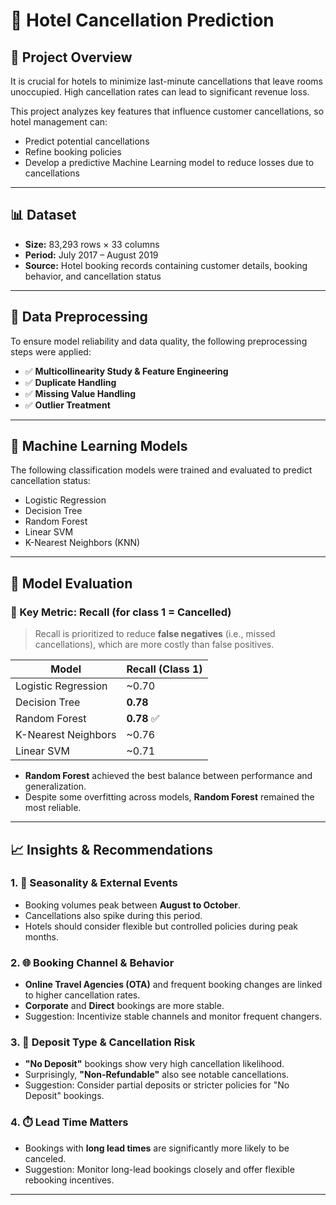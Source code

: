 # 🏨 Hotel Cancellation Prediction

## 📌 Project Overview

It is crucial for hotels to minimize last-minute cancellations that leave rooms unoccupied. High cancellation rates can lead to significant revenue loss.

This project analyzes key features that influence customer cancellations, so hotel management can:
- Predict potential cancellations
- Refine booking policies
- Develop a predictive Machine Learning model to reduce losses due to cancellations

---

## 📊 Dataset

- **Size:** 83,293 rows × 33 columns  
- **Period:** July 2017 – August 2019  
- **Source:** Hotel booking records containing customer details, booking behavior, and cancellation status

---

## 🧹 Data Preprocessing

To ensure model reliability and data quality, the following preprocessing steps were applied:

- ✅ **Multicollinearity Study & Feature Engineering**
- ✅ **Duplicate Handling**
- ✅ **Missing Value Handling**
- ✅ **Outlier Treatment**

---

## 🧠 Machine Learning Models

The following classification models were trained and evaluated to predict cancellation status:

- Logistic Regression  
- Decision Tree  
- Random Forest  
- Linear SVM  
- K-Nearest Neighbors (KNN)

---

## 🧪 Model Evaluation

### 🎯 Key Metric: **Recall (for class 1 = Cancelled)**

> Recall is prioritized to reduce **false negatives** (i.e., missed cancellations), which are more costly than false positives.

| Model              | Recall (Class 1) |
|-------------------|------------------|
| Logistic Regression | ~0.70            |
| Decision Tree       | **0.78**         |
| Random Forest       | **0.78** ✅       |
| K-Nearest Neighbors | ~0.76            |
| Linear SVM          | ~0.71            |

- **Random Forest** achieved the best balance between performance and generalization.
- Despite some overfitting across models, **Random Forest** remained the most reliable.

---

## 📈 Insights & Recommendations

### 1. 📅 **Seasonality & External Events**
- Booking volumes peak between **August to October**.
- Cancellations also spike during this period.
- Hotels should consider flexible but controlled policies during peak months.

### 2. 🌐 **Booking Channel & Behavior**
- **Online Travel Agencies (OTA)** and frequent booking changes are linked to higher cancellation rates.
- **Corporate** and **Direct** bookings are more stable.
- Suggestion: Incentivize stable channels and monitor frequent changers.

### 3. 💸 **Deposit Type & Cancellation Risk**
- **"No Deposit"** bookings show very high cancellation likelihood.
- Surprisingly, **"Non-Refundable"** also see notable cancellations.
- Suggestion: Consider partial deposits or stricter policies for "No Deposit" bookings.

### 4. ⏱️ **Lead Time Matters**
- Bookings with **long lead times** are significantly more likely to be canceled.
- Suggestion: Monitor long-lead bookings closely and offer flexible rebooking incentives.

---

